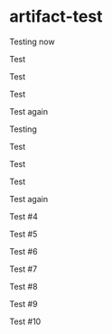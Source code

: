 # artifact-test

Testing now

Test

Test

Test

Test again

Testing

Test

Test

Test

Test again

Test #4

Test #5

Test #6

Test #7

Test #8

Test #9

Test #10
